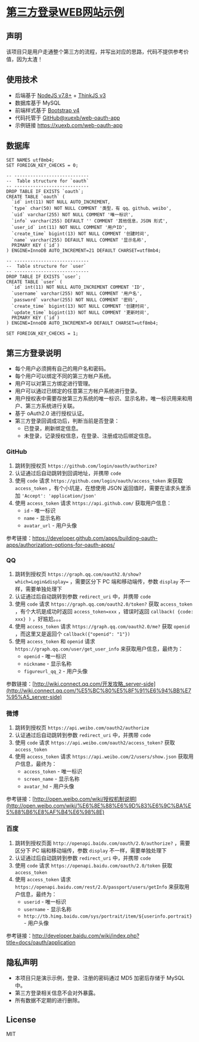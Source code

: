 # [第三方登录WEB网站示例](https://xuexb.com/web-oauth-app)

## 声明

该项目只是用户走通整个第三方的流程，并写出对应的思路，代码不提供参考价值，因为太渣！

## 使用技术

- 后端基于 [NodeJS v7.8+](http://nodejs.org/) + [ThinkJS v3](http://thinkjs.org/)
- 数据库基于 MySQL
- 前端样式基于 [Bootstrap v4](https://v4.bootcss.com/)
- 代码托管于 [GitHub@xuexb/web-oauth-app](https://github.com/xuexb/web-oauth-app)
- 示例链接 <https://xuexb.com/web-oauth-app>

## 数据库

```
SET NAMES utf8mb4;
SET FOREIGN_KEY_CHECKS = 0;

-- ----------------------------
--  Table structure for `oauth`
-- ----------------------------
DROP TABLE IF EXISTS `oauth`;
CREATE TABLE `oauth` (
  `id` int(11) NOT NULL AUTO_INCREMENT,
  `type` char(50) NOT NULL COMMENT '类型，有 qq、github、weibo',
  `uid` varchar(255) NOT NULL COMMENT '唯一标识',
  `info` varchar(255) DEFAULT '' COMMENT '其他信息，JSON 形式',
  `user_id` int(11) NOT NULL COMMENT '用户ID',
  `create_time` bigint(13) NOT NULL COMMENT '创建时间',
  `name` varchar(255) DEFAULT NULL COMMENT '显示名称',
  PRIMARY KEY (`id`)
) ENGINE=InnoDB AUTO_INCREMENT=21 DEFAULT CHARSET=utf8mb4;

-- ----------------------------
--  Table structure for `user`
-- ----------------------------
DROP TABLE IF EXISTS `user`;
CREATE TABLE `user` (
  `id` int(11) NOT NULL AUTO_INCREMENT COMMENT 'ID',
  `username` varchar(255) NOT NULL COMMENT '用户名',
  `password` varchar(255) NOT NULL COMMENT '密码',
  `create_time` bigint(13) NOT NULL COMMENT '创建时间',
  `update_time` bigint(13) NOT NULL COMMENT '更新时间',
  PRIMARY KEY (`id`)
) ENGINE=InnoDB AUTO_INCREMENT=9 DEFAULT CHARSET=utf8mb4;

SET FOREIGN_KEY_CHECKS = 1;
```

## 第三方登录说明

- 每个用户必须拥有自己的用户名和密码。
- 每个用户可以绑定不同的第三方帐户系统。
- 用户可以对第三方绑定进行管理。
- 用户可以通过已绑定的任意第三方帐户系统进行登录。
- 用户授权表中需要存放第三方系统的唯一标识、显示名称，唯一标识用来和用户、第三方系统进行关联。
- 基于 oAuth2.0 进行授权认证。
- 第三方登录回调成功后，判断当前是否登录：
    - 已登录，刷新绑定信息。
    - 未登录，记录授权信息，在登录、注册成功后绑定信息。

### GitHub

1. 跳转到授权页 `https://github.com/login/oauth/authorize?`
1. 认证通过后自动跳转到回调地址，并携带 `code`
2. 使用 `code` 请求 `https://github.com/login/oauth/access_token` 来获取 `access_token` ，有个小坑是，在想使用 JSON 返回值时，需要在请求头里添加 `'Accept': 'application/json'`
3. 使用 `access_token` 请求 `https://api.github.com/` 获取用户信息：
    - `id` - 唯一标识
    - `name` - 显示名称
    - `avatar_url` - 用户头像

参考链接：<https://developer.github.com/apps/building-oauth-apps/authorization-options-for-oauth-apps/>

### QQ

1. 跳转到授权页 `https://graph.qq.com/oauth2.0/show?which=Login&display=` ，需要区分下 PC 端和移动端传，参数 `display` 不一样，需要单独处理下
1. 认证通过后自动跳转到参数 `redirect_uri` 中，并携带 `code`
2. 使用 `code` 请求 `https://graph.qq.com/oauth2.0/token?` 获取 `access_token` ，有个大坑是成功时返回 `access_token=xxx` ，错误时返回 `callback( {code: xxx} )` ，好尴尬。。。
3. 使用 `access_token` 请求 `https://graph.qq.com/oauth2.0/me?` 获取 `openid` ，而这里又是返回个 `callback({"openid": "1"})`
4. 使用 `access_token` 和 `openid` 请求 `https://graph.qq.com/user/get_user_info` 来获取用户信息，最终为：
    - `openid` - 唯一标识
    - `nickname` - 显示名称
    - `figureurl_qq_2` - 用户头像

参数链接：[http://wiki.connect.qq.com/开发攻略_server-side](http://wiki.connect.qq.com/%E5%BC%80%E5%8F%91%E6%94%BB%E7%95%A5_server-side)

### 微博

1. 跳转到授权页 `https://api.weibo.com/oauth2/authorize`
1. 认证通过后自动跳转到参数 `redirect_uri` 中，并携带 `code`
2. 使用 `code` 请求 `https://api.weibo.com/oauth2/access_token?` 获取 `access_token`
3. 使用 `access_token` 请求 `https://api.weibo.com/2/users/show.json` 获取用户信息，最终为：
    - `access_token` - 唯一标识
    - `screen_name` - 显示名称
    - `avatar_hd` - 用户头像

参考链接：[http://open.weibo.com/wiki/授权机制说明](http://open.weibo.com/wiki/%E6%8E%88%E6%9D%83%E6%9C%BA%E5%88%B6%E8%AF%B4%E6%98%8E)

### 百度

1. 跳转到授权页面 `http://openapi.baidu.com/oauth/2.0/authorize?` ，需要区分下 PC 端和移动端传，参数 `display` 不一样，需要单独处理下
2. 认证通过后自动跳转到参数 `redirect_uri` 中，并携带 `code`
1. 使用 `code` 请求 `https://openapi.baidu.com/oauth/2.0/token` 获取 `access_token`
2. 使用 `access_token` 请求 `https://openapi.baidu.com/rest/2.0/passport/users/getInfo` 来获取用户信息，最终为：
    - `userid` - 唯一标识
    - `username` - 显示名称
    - `http://tb.himg.baidu.com/sys/portrait/item/${userinfo.portrait}` - 用户头像

参考链接：<http://developer.baidu.com/wiki/index.php?title=docs/oauth/application>

## 隐私声明

- 本项目只是演示示例，登录、注册的密码通过 MD5 加密后存储于 MySQL 中。
- 第三方登录相关信息不会对外暴露。
- 所有数据不定期的进行删除。

## License
MIT